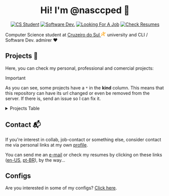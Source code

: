 <h1 align="center">Hi! I'm @nasccped 👋</h1>

<!-- showing badges -->
<div align="center">

[![CS Student][cs-student]](#)
[![Software Dev.][software-dev]](#)
[![Looking For A Job][looking-for-a-job]](#)
[![Check Resumes][check-resumes]](https://github.com/nasccped/nasccped/tree/main/resumes)

</div>

Computer Science student at
[Cruzeiro do Sul <img src="./assets/logo-cruzeiro_do_sul.png"
style="height:1rem"
alt="Cruzeiro do Sul logo">][cruzeiro-do-sul-website] university and
CLI / Software Dev. admirer ❤️

Projects 💎
----------

Here, you can check my personal, professional and comercial projects:

> [!IMPORTANT]
>
> As you can see, some projects have a `*` in the **kind** column.
> This means that this repository can have its url changed or even be
> removed from the server. If there is, send an issue so I can fix
> it.

<details>
  <summary>Projects Table</summary>
<br>

| Project Name + Link             | Project Description                                | Kind                  |
| :------------------------------ | :------------------------------------------------- | :-------------------- |
| 🥇 [Kojamp Man][kojamp-man]     | Kotlin/Java mini project manager                   |  Personal / Comercial |
| 🥈 [GPTheme Plus][gptheme-plus] | VS Code theme                                      | *Personal / Comercial |
| 🥉 [Tic Tac Low][tic-tac-low]   | a low level tic-tac-toe game                       |  Personal             |
| [PyCriptoNita][pycriptonita]    | Python script designed to encrypt and decrypt text | *Contribution         |

</details>

Contact 📬
---------

If you're interest in collab, job-contact or something else, consider
contact me via personal links at my own [profile][my-profile].

You can send me an [e-mail][send-me-email] or check my resumes by
clicking on these links ([en-US][resume-en], [pt-BR][resume-pt]),
by the way...

Configs
-------

Are you interested in some of my configs?
[Click here][configs-branch].

<!-- badges area -->
[cs-student]: https://img.shields.io/badge/cs_student-759240?style=for-the-badge
[software-dev]: https://img.shields.io/badge/software%20dev.-F28A17?style=for-the-badge
[looking-for-a-job]: https://img.shields.io/badge/looking_for_a_job-C24444?style=for-the-badge
[check-resumes]: https://img.shields.io/badge/check_resumes_(click_me)-4477B2?style=for-the-badge

<!-- resource links -->
[cruzeiro-do-sul-website]: https://www.cruzeirodosul.edu.br/
[php-link]: https://www.php.net/
[mysql-link]: https://www.mysql.com/
[python-link]: https://www.python.org/
[java-link]: https://www.java.com/en/
[c-link]: https://www.w3schools.com/c/
[git-link]: https://git-scm.com/
[rust-link]: https://www.rust-lang.org/
[configs-path]: https://github.com/nasccped/nasccped/tree/main/configs/README.md

<!-- project links -->
[kojamp-man]: https://github.com/nasccped/kojamp-man
[gptheme-plus]: https://github.com/nasccped/vsc-gptheme-plus-extension
[tic-tac-low]: https://github.com/nasccped/tic-tac-low
[pycriptonita]: https://github.com/Felici4no/PyCriptoNita

<!-- contact links -->
[my-profile]: https://github.com/nasccped
[send-me-email]: mailto:pdbt.contact@gmail.com?subject=Put%20the%20Message%20title%20here%20%E2%9C%8D%EF%B8%8F&body=Don't%20forget%20to%20add...%20well...%20the%20message%20%F0%9F%98%85
[resume-en]: https://github.com/nasccped/nasccped/blob/main/resumes/nascc-resume-en.pdf
[resume-pt]: https://github.com/nasccped/nasccped/blob/main/resumes/nascc-resume-pt.pdf

[configs-branch]: https://github.com/nasccped/nasccped/tree/configs
